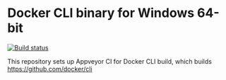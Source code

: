 # Docker CLI binary for Windows 64-bit

[![Build status](https://ci.appveyor.com/api/projects/status/ov0randsd9ioylcx/branch/master?svg=true)](https://ci.appveyor.com/project/iquiw/docker-cli-binary/branch/master)

This repository sets up Appveyor CI for Docker CLI build, which builds https://github.com/docker/cli
